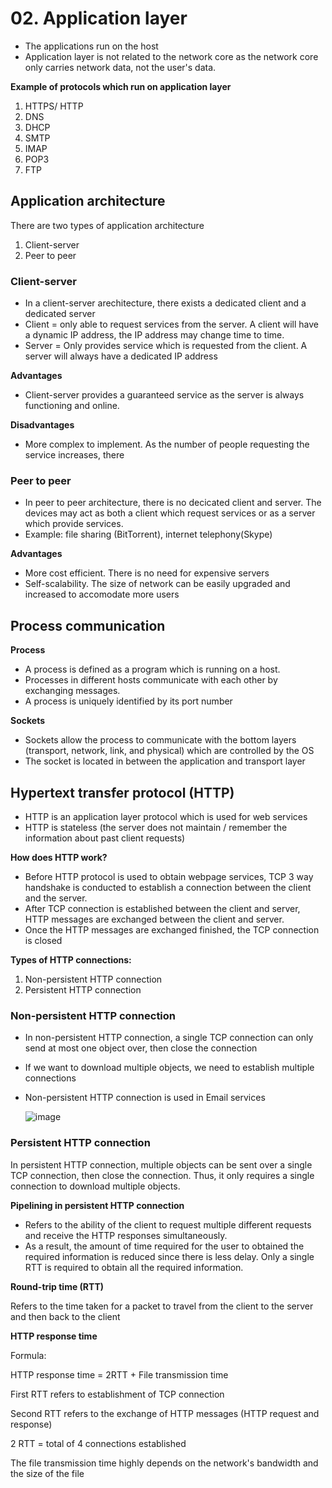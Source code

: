 # 02. Application layer
- The applications run on the host
- Application layer is not related to the network core as the network core only carries network data, not the user's data.

**Example of protocols which run on application layer**
1. HTTPS/ HTTP
2. DNS
3. DHCP
4. SMTP
5. IMAP
6. POP3
7. FTP

## Application architecture
There are two types of application architecture
1. Client-server 
2. Peer to peer

### Client-server
- In a client-server arechitecture, there exists a dedicated client and a dedicated server
- Client = only able to request services from the server. A client will have a dynamic IP address, the IP address may change time to time.
- Server = Only provides service which is requested from the client. A server will always have a dedicated IP address

**Advantages**
- Client-server provides a guaranteed service as the server is always functioning and online.

**Disadvantages**
- More complex to implement. As the number of people requesting the service increases, there 

### Peer to peer
- In peer to peer architecture, there is no decicated client and server. The devices may act as both a client which request services or as a server which provide services.
- Example: file sharing (BitTorrent), internet telephony(Skype)

**Advantages**
- More cost efficient. There is no need for expensive servers
- Self-scalability. The size of network can be easily upgraded and increased to accomodate more users

## Process communication

**Process**
- A process is defined as a program which is running on a host.
- Processes in different hosts communicate with each other by exchanging messages.
- A process is uniquely identified by its port number

**Sockets**
- Sockets allow the process to communicate with the bottom layers (transport, network, link, and physical) which are controlled by the OS
- The socket is located in between the application and transport layer

## Hypertext transfer protocol (HTTP)
- HTTP is an application layer protocol which is used for web services
- HTTP is stateless (the server does not maintain / remember the information about past client requests)

**How does HTTP work?**
- Before HTTP protocol is used to obtain webpage services, TCP 3 way handshake is conducted to establish a connection between the client and the server.
- After TCP connection is established between the client and server,  HTTP messages are exchanged between the client and server.
- Once the HTTP messages are exchanged finished, the TCP connection is closed

**Types of HTTP connections:**
1. Non-persistent HTTP connection
2. Persistent HTTP connection

### Non-persistent HTTP connection
- In non-persistent HTTP connection, a single TCP connection can only send at most one object over, then close the connection
- If we want to download multiple objects, we need to establish multiple connections
- Non-persistent HTTP connection is used in Email services

  ![image](https://github.com/user-attachments/assets/a086012b-55e1-458b-984e-ae3c75afe5e7)

### Persistent HTTP connection
In persistent HTTP connection, multiple objects can be sent over a single TCP connection, then close the connection. Thus, it only requires a single connection to download multiple objects.

**Pipelining in persistent HTTP connection**
- Refers to the ability of the client to request multiple different requests and receive the HTTP responses simultaneously.
- As a result, the amount of time required for the user to obtained the required information is reduced since there is less delay. Only a single RTT is required to obtain all the required information.

**Round-trip time (RTT)**

Refers to the time taken for a packet to travel from the client to the server and then back to the client

**HTTP response time**

Formula:

HTTP response time = 2RTT + File transmission time

First RTT refers to establishment of TCP connection

Second RTT refers to the exchange of HTTP messages (HTTP request and response)

2 RTT = total of 4 connections established

The file transmission time highly depends on the network's bandwidth and the size of the file


